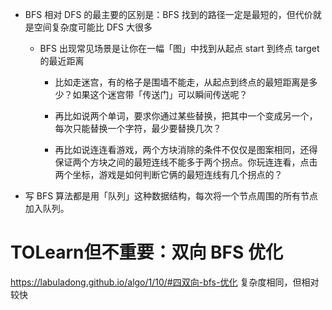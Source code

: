 - BFS 相对 DFS 的最主要的区别是：BFS 找到的路径一定是最短的，但代价就是空间复杂度可能比 DFS 大很多
  - BFS 出现常见场景是让你在一幅「图」中找到从起点 start 到终点 target 的最近距离
    - 比如走迷宫，有的格子是围墙不能走，从起点到终点的最短距离是多少？如果这个迷宫带「传送门」可以瞬间传送呢？

    - 再比如说两个单词，要求你通过某些替换，把其中一个变成另一个，每次只能替换一个字符，最少要替换几次？

    - 再比如说连连看游戏，两个方块消除的条件不仅仅是图案相同，还得保证两个方块之间的最短连线不能多于两个拐点。你玩连连看，点击两个坐标，游戏是如何判断它俩的最短连线有几个拐点的？

- 写 BFS 算法都是用「队列」这种数据结构，每次将一个节点周围的所有节点加入队列。

# TOLearn但不重要：双向 BFS 优化
https://labuladong.github.io/algo/1/10/#四双向-bfs-优化
复杂度相同，但相对较快
